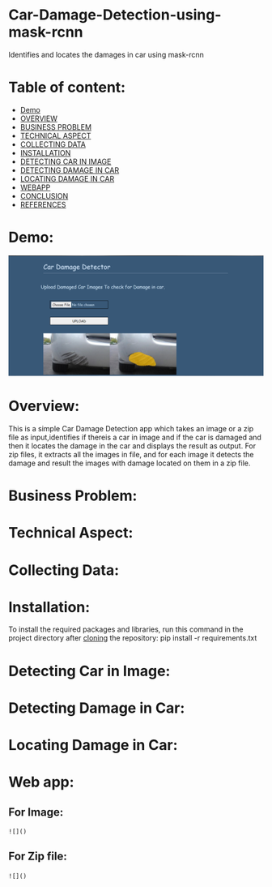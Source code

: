 # Car-Damage-Detection-using-mask-rcnn
Identifies and locates the damages in car using mask-rcnn
# Table of content:
- [Demo]()
- [OVERVIEW]() 
- [BUSINESS PROBLEM]()
- [TECHNICAL ASPECT]()
- [COLLECTING DATA]()
- [INSTALLATION]()
- [DETECTING CAR IN IMAGE]()
- [DETECTING DAMAGE IN CAR]()
- [LOCATING DAMAGE IN CAR]()
- [WEBAPP]()
- [CONCLUSION]()
- [REFERENCES]() 

# Demo:
![](https://github.com/kajal1301/car_damage_detection/blob/main/static/uploads/demo.png)
# Overview:
This is a simple Car Damage Detection app which takes an image or a zip file as input,identifies if thereis a car in image and if the car is damaged and then it locates the damage in the car and displays the result as output. For zip files, it extracts all the images in file, and for each image it detects the damage and result the images with damage located on them in a zip file.
# Business Problem:

# Technical Aspect:
# Collecting Data:
# Installation:
To install the required packages and libraries, run this command in the project directory after [cloning](https://github.com/matterport/Mask_RCNN.git) the repository:
  pip install -r requirements.txt
# Detecting Car in Image:
# Detecting Damage in Car:
# Locating Damage in Car:
# Web app:
  ## For Image:
    ![]()
  ## For Zip file:
    ![]()
   



